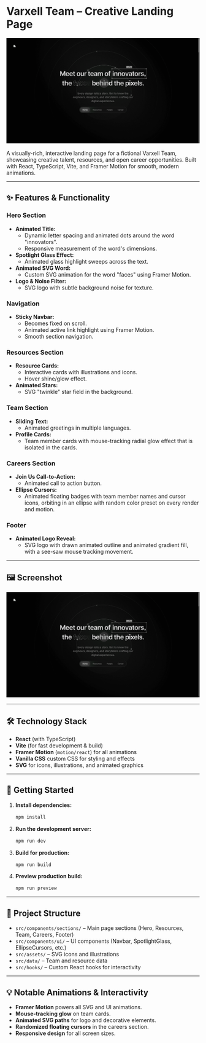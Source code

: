 # Varxell Team – Creative Landing Page

![Landing Page Screenshot](public/screenshot.png)

A visually-rich, interactive landing page for a fictional Varxell Team, showcasing creative talent, resources, and open career opportunities. Built with React, TypeScript, Vite, and Framer Motion for smooth, modern animations.

---

## ✨ Features & Functionality

### Hero Section

- **Animated Title:**
  - Dynamic letter spacing and animated dots around the word "innovators".
  - Responsive measurement of the word's dimensions.
- **Spotlight Glass Effect:**
  - Animated glass highlight sweeps across the text.
- **Animated SVG Word:**
  - Custom SVG animation for the word "faces" using Framer Motion.
- **Logo & Noise Filter:**
  - SVG logo with subtle background noise for texture.

### Navigation

- **Sticky Navbar:**
  - Becomes fixed on scroll.
  - Animated active link highlight using Framer Motion.
  - Smooth section navigation.

### Resources Section

- **Resource Cards:**
  - Interactive cards with illustrations and icons.
  - Hover shine/glow effect.
- **Animated Stars:**
  - SVG "twinkle" star field in the background.

### Team Section

- **Sliding Text:**
  - Animated greetings in multiple languages.
- **Profile Cards:**
  - Team member cards with mouse-tracking radial glow effect that is isolated in the cards.

### Careers Section

- **Join Us Call-to-Action:**
  - Animated call to action button.
- **Ellipse Cursors:**
  - Animated floating badges with team member names and cursor icons, orbiting in an ellipse with random color preset on every render and motion.

### Footer

- **Animated Logo Reveal:**
  - SVG logo with drawn animated outline and animated gradient fill, with a see-saw mouse tracking movement.

---

## 🖼️ Screenshot

![Landing Page Screenshot](public/screenshot.png)

---

## 🛠️ Technology Stack

- **React** (with TypeScript)
- **Vite** (for fast development & build)
- **Framer Motion** (`motion/react`) for all animations
- **Vanilla CSS** custom CSS for styling and effects
- **SVG** for icons, illustrations, and animated graphics

---

## 🚀 Getting Started

1. **Install dependencies:**

   ```sh
   npm install
   ```

2. **Run the development server:**

   ```sh
   npm run dev
   ```

3. **Build for production:**

   ```sh
   npm run build
   ```

4. **Preview production build:**
   ```sh
   npm run preview
   ```

---

## 📁 Project Structure

- `src/components/sections/` – Main page sections (Hero, Resources, Team, Careers, Footer)
- `src/components/ui/` – UI components (Navbar, SpotlightGlass, EllipseCursors, etc.)
- `src/assets/` – SVG icons and illustrations
- `src/data/` – Team and resource data
- `src/hooks/` – Custom React hooks for interactivity

---

## 💡 Notable Animations & Interactivity

- **Framer Motion** powers all SVG and UI animations.
- **Mouse-tracking glow** on team cards.
- **Animated SVG paths** for logo and decorative elements.
- **Randomized floating cursors** in the careers section.
- **Responsive design** for all screen sizes.

